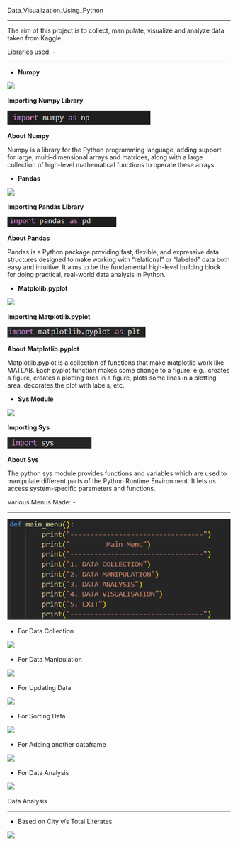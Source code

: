 Data\_Visualization\_Using\_Python

-----
The aim of this project is to collect, manipulate, visualize and analyze data taken from Kaggle.

Libraries used: -

-----
- **Numpy**

![](Aspose.Words.8b5f0c91-609e-4b08-beca-0bbfbac4cb02.001.png)

**Importing Numpy Library**

![](Aspose.Words.8b5f0c91-609e-4b08-beca-0bbfbac4cb02.002.png)

**About Numpy**

Numpy is a library for the Python programming language, adding support for large, multi-dimensional arrays and matrices, along with a large collection of high-level mathematical functions to operate  these arrays.





- **Pandas**

![](Aspose.Words.8b5f0c91-609e-4b08-beca-0bbfbac4cb02.003.png)

**Importing Pandas Library**

![](Aspose.Words.8b5f0c91-609e-4b08-beca-0bbfbac4cb02.004.png)

**About Pandas**

Pandas is a Python package providing fast, flexible, and expressive data structures designed to make working with “relational” or “labeled” data both easy and intuitive. It aims to be the fundamental high-level building block for doing practical, real-world data analysis in Python.














- **Matplolib.pyplot**

![](Aspose.Words.8b5f0c91-609e-4b08-beca-0bbfbac4cb02.005.png)

**Importing Matplotlib.pyplot**

![](Aspose.Words.8b5f0c91-609e-4b08-beca-0bbfbac4cb02.006.png)

**About Matplotlib.pyplot**

Matplotlib.pyplot is a collection of functions that make matplotlib work like MATLAB. Each pyplot function makes some change to a figure: e.g., creates a figure, creates a plotting area in a figure, plots some lines in a plotting area, decorates the plot with labels, etc.

- **Sys Module**

![](Aspose.Words.8b5f0c91-609e-4b08-beca-0bbfbac4cb02.007.png)




**Importing Sys**

![](Aspose.Words.8b5f0c91-609e-4b08-beca-0bbfbac4cb02.008.png)

**About Sys**

The python sys module provides functions and variables which are used to manipulate different parts of the Python Runtime Environment. It lets us access system-specific parameters and functions.


Various Menus Made: -

-----
![](Aspose.Words.8b5f0c91-609e-4b08-beca-0bbfbac4cb02.009.png)

- For Data Collection

![](Aspose.Words.8b5f0c91-609e-4b08-beca-0bbfbac4cb02.010.png)

- For Data Manipulation

![](Aspose.Words.8b5f0c91-609e-4b08-beca-0bbfbac4cb02.011.png)

- For Updating Data

![](Aspose.Words.8b5f0c91-609e-4b08-beca-0bbfbac4cb02.012.png)

- For Sorting Data

![](Aspose.Words.8b5f0c91-609e-4b08-beca-0bbfbac4cb02.013.png)

- For Adding another dataframe

![](Aspose.Words.8b5f0c91-609e-4b08-beca-0bbfbac4cb02.014.png)

- For Data Analysis

![](Aspose.Words.8b5f0c91-609e-4b08-beca-0bbfbac4cb02.015.png)

Data Analysis

-----
- Based on City v/s Total Literates

![](Aspose.Words.8b5f0c91-609e-4b08-beca-0bbfbac4cb02.016.png)
